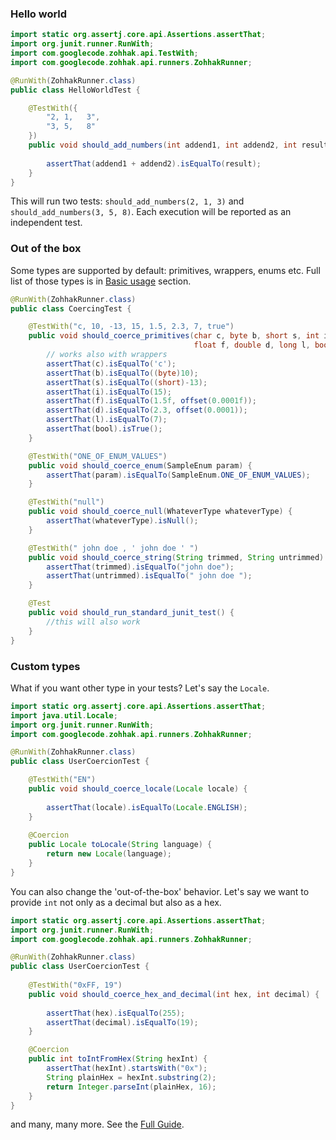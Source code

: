 ### Hello world
```java
import static org.assertj.core.api.Assertions.assertThat;
import org.junit.runner.RunWith;
import com.googlecode.zohhak.api.TestWith;
import com.googlecode.zohhak.api.runners.ZohhakRunner;

@RunWith(ZohhakRunner.class)
public class HelloWorldTest {

    @TestWith({
        "2, 1,   3",
        "3, 5,   8"
    })
    public void should_add_numbers(int addend1, int addend2, int result) {
		
        assertThat(addend1 + addend2).isEqualTo(result);
    }
}
```
This will run two tests: `should_add_numbers(2, 1, 3)` and `should_add_numbers(3, 5, 8)`. Each execution will be reported as an independent test.
### Out of the box
Some types are supported by default: primitives, wrappers, enums etc. Full list of those types is in [Basic usage](Full-Guide#basic-usage) section.
```java
@RunWith(ZohhakRunner.class)
public class CoercingTest {

    @TestWith("c, 10, -13, 15, 1.5, 2.3, 7, true")
    public void should_coerce_primitives(char c, byte b, short s, int i, 
                                         float f, double d, long l, boolean bool) {
        // works also with wrappers
        assertThat(c).isEqualTo('c');
        assertThat(b).isEqualTo((byte)10);
        assertThat(s).isEqualTo((short)-13);
        assertThat(i).isEqualTo(15);
        assertThat(f).isEqualTo(1.5f, offset(0.0001f));
        assertThat(d).isEqualTo(2.3, offset(0.0001));
        assertThat(l).isEqualTo(7);
        assertThat(bool).isTrue();
    }

    @TestWith("ONE_OF_ENUM_VALUES")
    public void should_coerce_enum(SampleEnum param) {
        assertThat(param).isEqualTo(SampleEnum.ONE_OF_ENUM_VALUES);		
    }

    @TestWith("null")
    public void should_coerce_null(WhateverType whateverType) {
        assertThat(whateverType).isNull();
    }

    @TestWith(" john doe , ' john doe ' ")
    public void should_coerce_string(String trimmed, String untrimmed) {
        assertThat(trimmed).isEqualTo("john doe");
        assertThat(untrimmed).isEqualTo(" john doe ");
    }

    @Test
    public void should_run_standard_junit_test() {
        //this will also work
    }
}
```
### Custom types
What if you want other type in your tests? Let's say the `Locale`.
```java
import static org.assertj.core.api.Assertions.assertThat;
import java.util.Locale;
import org.junit.runner.RunWith;
import com.googlecode.zohhak.api.runners.ZohhakRunner;

@RunWith(ZohhakRunner.class)
public class UserCoercionTest {	

    @TestWith("EN")
    public void should_coerce_locale(Locale locale) {
		
    	assertThat(locale).isEqualTo(Locale.ENGLISH);
    }
	
    @Coercion
    public Locale toLocale(String language) {
    	return new Locale(language);
    }
}
```
You can also change the 'out-of-the-box' behavior. Let's say we want to provide `int` not only as a decimal but also as a hex.
```java
import static org.assertj.core.api.Assertions.assertThat;
import org.junit.runner.RunWith;
import com.googlecode.zohhak.api.runners.ZohhakRunner;

@RunWith(ZohhakRunner.class)
public class UserCoercionTest {
	
    @TestWith("0xFF, 19")
    public void should_coerce_hex_and_decimal(int hex, int decimal) {
		
        assertThat(hex).isEqualTo(255);
        assertThat(decimal).isEqualTo(19);
    }

    @Coercion
    public int toIntFromHex(String hexInt) {
    	assertThat(hexInt).startsWith("0x");
        String plainHex = hexInt.substring(2);
        return Integer.parseInt(plainHex, 16);
    }
}
```
and many, many more. See the [Full Guide](Full-Guide).